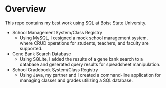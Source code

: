# **Overview**
This repo contains my best work using SQL at Boise State University.

- School Management System/Class Registry
  - Using MySQL, I designed a mock school management system, where CRUD operations for students, teachers, and faculty are supported.
- Gene Bank Search Database
  - Using SQLite, I added the results of a gene bank search to a database and generated query results for spreadsheet manipulation.
- School Gradebook System/Class Registry
  - Using Java, my partner and I created a command-line application for managing classes and grades utilizing a SQL database.  
